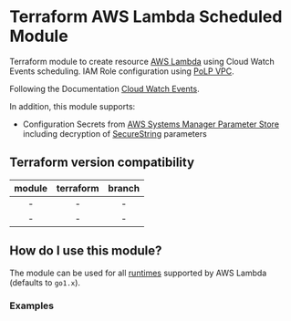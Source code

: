 # Terraform AWS Lambda Scheduled Module

Terraform module to create resource [AWS Lambda](https://www.terraform.io/docs/providers/aws/r/lambda_function.html) using Cloud Watch Events scheduling. IAM Role configuration using [PoLP VPC](https://www.cyberark.com/what-is/least-privilege/).

Following the Documentation [Cloud Watch Events](https://docs.aws.amazon.com/pt_br/lambda/latest/dg/services-cloudwatchevents.html).

In addition, this module supports:

- Configuration Secrets from [AWS Systems Manager Parameter Store](https://docs.aws.amazon.com/systems-manager/latest/userguide/systems-manager-paramstore.html) including decryption of [SecureString](https://docs.aws.amazon.com/kms/latest/developerguide/services-parameter-store.html) parameters

## Terraform version compatibility

| module | terraform |     branch      |
| :----: | :-------: | :-------------: |
| -  |  -   | - |
| -  |  -   | - |

## How do I use this module?

The module can be used for all [runtimes](https://docs.aws.amazon.com/lambda/latest/dg/lambda-runtimes.html) supported by AWS Lambda (defaults to `go1.x`).

### Examples
